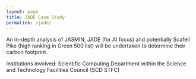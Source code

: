 ```yaml
---
layout: page
title: JADE Case Study
permalink: /jade/
---
```


An in-depth analysis of JASMIN, JADE (for AI focus) and potentially Scafell Pike (high ranking in Green 500 list) will be undertaken to determine their carbon footprint.

Institutions involved: Scientific Computing Department within the Science and Technology Facilities Council (SCD STFC)
